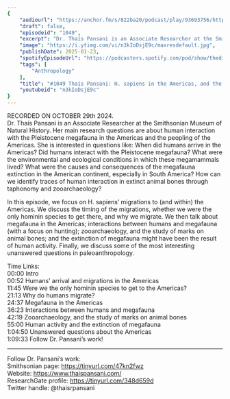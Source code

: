 ```yaml
---
{
	"audiourl": "https://anchor.fm/s/822ba20/podcast/play/93693756/https%3A%2F%2Fd3ctxlq1ktw2nl.cloudfront.net%2Fstaging%2F2024-9-29%2F0e31df11-32dd-88d5-dda1-222a9188adcb.m4a",
	"draft": false,
	"episodeid": "1049",
	"excerpt": "Dr. Thaís Pansani is an Associate Researcher at the Smithsonian Museum of Natural History. Her main research questions are about human interaction with the Pleistocene megafauna in the Americas and the peopling of the Americas. She is interested in questions like: When did humans arrive in the Americas? Did humans interact with the Pleistocene megafauna? What were the environmental and ecological conditions in which these megamammals lived? What were the causes and consequences of the megafauna extinction in the American continent, especially in South America? How can we identify traces of human interaction in extinct animal bones through taphonomy and zooarchaeology?",
	"image": "https://i.ytimg.com/vi/n3kIoDsjE9c/maxresdefault.jpg",
	"publishDate": 2025-01-23,
	"spotifyEpisodeUrl": "https://podcasters.spotify.com/pod/show/thedissenter/episodes/1049-Thas-Pansani-H--sapiens-in-the-Americas--and-the-Extinction-of-Megafauna-e2q9qbs",
	"tags": [
		"Anthropology"
	],
	"title": "#1049 Thaís Pansani: H. sapiens in the Americas, and the Extinction of Megafauna",
	"youtubeid": "n3kIoDsjE9c"
}
---
```

RECORDED ON OCTOBER 29th 2024.  
Dr. Thaís Pansani is an Associate Researcher at the Smithsonian Museum of Natural History. Her main research questions are about human interaction with the Pleistocene megafauna in the Americas and the peopling of the Americas. She is interested in questions like: When did humans arrive in the Americas? Did humans interact with the Pleistocene megafauna? What were the environmental and ecological conditions in which these megamammals lived? What were the causes and consequences of the megafauna extinction in the American continent, especially in South America? How can we identify traces of human interaction in extinct animal bones through taphonomy and zooarchaeology?

In this episode, we focus on H. sapiens’ migrations to (and within) the Americas. We discuss the timing of the migrations, whether we were the only hominin species to get there, and why we migrate. We then talk about megafauna in the Americas; interactions between humans and megafauna (with a focus on hunting); zooarchaeology, and the study of marks on animal bones; and the extinction of megafauna might have been the result of human activity. Finally, we discuss some of the most interesting unanswered questions in paleoanthropology.

Time Links:  
<time>00:00</time> Intro  
<time>00:52</time> Humans’ arrival and migrations in the Americas  
<time>11:45</time> Were we the only hominin species to get to the Americas?  
<time>21:13</time> Why do humans migrate?  
<time>24:37</time> Megafauna in the Americas  
<time>36:23</time> Interactions between humans and megafauna  
<time>42:19</time> Zooarchaeology, and the study of marks on animal bones  
<time>55:00</time> Human activity and the extinction of megafauna  
<time>1:04:50</time> Unanswered questions about the Americas  
<time>1:09:33</time> Follow Dr. Pansani’s work!

---

Follow Dr. Pansani’s work:  
Smithsonian page: https://tinyurl.com/47kn2fwz  
Website: https://www.thaispansani.com/  
ResearchGate profile: https://tinyurl.com/348d659d  
Twitter handle: @thaisrpansani
